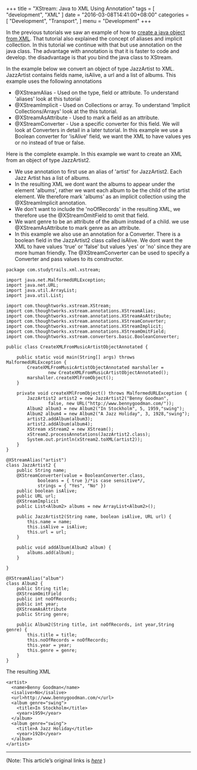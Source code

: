 
+++
title = "XStream: Java to XML Using Annotation"
tags = [
    "development",
    "XML"
]
date = "2016-03-08T14:41:00+08:00"
categories = [
    "Development",
    "Transport",
]
menu = "Development"
+++

In the previous tutorials we saw an example of how to [create a java object from XML](/post/dev_201603081411). That tutorial also explained the concept of aliases and implicit collection. In this tutorial we continue with that but use annotation on the java class. The advantage with annotation is that it is faster to code and develop. the disadvantage is that you bind the java class to XStream.

In the example below we convert an object of type JazzArtist to XML. JazzArtist contains fields name, isAlive, a url and a list of albums. This example uses the following annotations

* @XStreamAlias - Used on the type, field or attribute. To understand 'aliases' look at this tutorial
* @XStreamImplicit - Used on Collections or array. To understand 'Implicit Collections/Arrays' look at the this tutorial.
* @XStreamAsAttribute - Used to mark a field as an attribute.
* @XStreamConverter - Use a specific converter for this field. We will look at Converters in detail in a later tutorial. In this example we use a Boolean converter for 'isAlive' field, we want the XML to have values yes or no instead of true or false.
<!--more-->
Here is the complete example. In this example we want to create an XML from an object of type JazzArtist2.

* We use annotation to first use an alias of 'artist' for JazzArtist2. Each Jazz Artist has a list of albums.
* In the resulting XML we dont want the albums to appear under the element 'albums', rather we want each album to be the child of the artist element. We therefore mark 'albums' as an implicit collection using the @XStreamImplicit annotation.
* We don't want to include the 'noOfRecords' in the resulting XML, we therefore use the @XStreamOmitField to omit that field.
* We want genre to be an attribute of the album instead of a child. we use @XStreamAsAttribute to mark genre as an attribute.
* In this example we also use an annotation for a Converter. There is a boolean field in the JazzArtist2 class called isAlive. We dont want the   XML to have values 'true' or 'false' but values 'yes' or 'no' since they are more human friendly. The @XStreamConverter can be used to specify a Converter and pass values to its constructor.

```
package com.studytrails.xml.xstream;

import java.net.MalformedURLException;
import java.net.URL;
import java.util.ArrayList;
import java.util.List;

import com.thoughtworks.xstream.XStream;
import com.thoughtworks.xstream.annotations.XStreamAlias;
import com.thoughtworks.xstream.annotations.XStreamAsAttribute;
import com.thoughtworks.xstream.annotations.XStreamConverter;
import com.thoughtworks.xstream.annotations.XStreamImplicit;
import com.thoughtworks.xstream.annotations.XStreamOmitField;
import com.thoughtworks.xstream.converters.basic.BooleanConverter;

public class CreateXMLFromMusicArtistObjectAnnotated {

    public static void main(String[] args) throws MalformedURLException {
        CreateXMLFromMusicArtistObjectAnnotated marshaller =
                new CreateXMLFromMusicArtistObjectAnnotated();
        marshaller.createXMlFromObject();
    }

    private void createXMlFromObject() throws MalformedURLException {
        JazzArtist2 artist2 = new JazzArtist2("Benny Goodman",
                false, new URL("http://www.bennygoodman.com/"));
        Album2 album3 = new Album2("In Stockholm", 5, 1959,"swing");
        Album2 album4 = new Album2("A Jazz Holiday", 3, 1928,"swing");
        artist2.addAlbum(album3);
        artist2.addAlbum(album4);
        XStream xStream2 = new XStream();
        xStream2.processAnnotations(JazzArtist2.class);
        System.out.println(xStream2.toXML(artist2));
    }
}

@XStreamAlias("artist")
class JazzArtist2 {
    public String name;
    @XStreamConverter(value = BooleanConverter.class,
            booleans = { true }/*is case sensitive*/,
            strings = { "Yes", "No" })
    public boolean isAlive;
    public URL url;
    @XStreamImplicit
    public List<Album2> albums = new ArrayList<Album2>();

    public JazzArtist2(String name, boolean isAlive, URL url) {
        this.name = name;
        this.isAlive = isAlive;
        this.url = url;
    }

    public void addAlbum(Album2 album) {
        albums.add(album);
    }

}

@XStreamAlias("album")
class Album2 {
    public String title;
    @XStreamOmitField
    public int noOfRecords;
    public int year;
    @XStreamAsAttribute
    public String genre;

    public Album2(String title, int noOfRecords, int year,String genre) {
        this.title = title;
        this.noOfRecords = noOfRecords;
        this.year = year;
        this.genre = genre;
    }
}
```

The resulting XML

```
<artist>
  <name>Benny Goodman</name>
  <isalive>No</isalive>
  <url>http://www.bennygoodman.com/</url>
  <album genre="swing">
    <title>In Stockholm</title>
    <year>1959</year>
  </album>
  <album genre="swing">
    <title>A Jazz Holiday</title>
    <year>1928</year>
  </album>
</artist>  
```

------------------

(Note: This article’s original links is [*here*](http://www.studytrails.com/java/xml/xstream/xstream-java-to-xml-annotated.jsp "Java to XML Using Annotation") )
